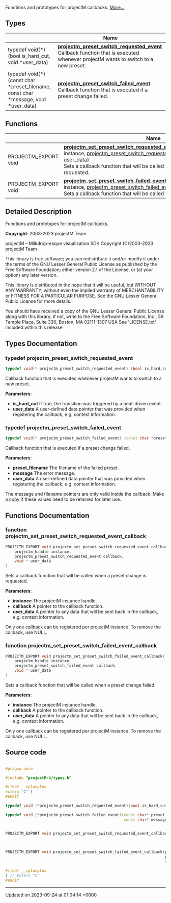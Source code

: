 Functions and prototypes for projectM callbacks.  [More...](#detailed-description)

## Types

|                | Name           |
| -------------- | -------------- |
| typedef void(*)(bool is_hard_cut, void *user_data) | **[projectm_preset_switch_requested_event](/projectmapi/projectm/callbacks.md#typedef-projectm-preset-switch-requested-event)** <br>Callback function that is executed whenever projectM wants to switch to a new preset.  |
| typedef void(*)(const char *preset_filename, const char *message, void *user_data) | **[projectm_preset_switch_failed_event](/projectmapi/projectm/callbacks.md#typedef-projectm-preset-switch-failed-event)** <br>Callback function that is executed if a preset change failed.  |

## Functions

|                | Name           |
| -------------- | -------------- |
| PROJECTM_EXPORT void | **[projectm_set_preset_switch_requested_event_callback](/projectmapi/projectm/callbacks.md#function-projectm-set-preset-switch-requested-event-callback)**([projectm_handle](/projectmapi/projectm/types.md#typedef-projectm-handle) instance, [projectm_preset_switch_requested_event](/projectmapi/projectm/callbacks.md#typedef-projectm-preset-switch-requested-event) callback, void * user_data)<br>Sets a callback function that will be called when a preset change is requested.  |
| PROJECTM_EXPORT void | **[projectm_set_preset_switch_failed_event_callback](/projectmapi/projectm/callbacks.md#function-projectm-set-preset-switch-failed-event-callback)**([projectm_handle](/projectmapi/projectm/types.md#typedef-projectm-handle) instance, [projectm_preset_switch_failed_event](/projectmapi/projectm/callbacks.md#typedef-projectm-preset-switch-failed-event) callback, void * user_data)<br>Sets a callback function that will be called when a preset change failed.  |

## Detailed Description

Functions and prototypes for projectM callbacks. 

**Copyright**: 2003-2023 projectM Team


projectM &ndash; Milkdrop-esque visualisation SDK Copyright (C)2003-2023 projectM Team

This library is free software; you can redistribute it and/or modify it under the terms of the GNU Lesser General Public License as published by the Free Software Foundation; either version 2.1 of the License, or (at your option) any later version.

This library is distributed in the hope that it will be useful, but WITHOUT ANY WARRANTY; without even the implied warranty of MERCHANTABILITY or FITNESS FOR A PARTICULAR PURPOSE. See the GNU Lesser General Public License for more details.

You should have received a copy of the GNU Lesser General Public License along with this library; if not, write to the Free Software Foundation, Inc., 59 Temple Place, Suite 330, Boston, MA 02111-1307 USA See 'LICENSE.txt' included within this release 

## Types Documentation

### typedef projectm_preset_switch_requested_event

```cpp
typedef void(* projectm_preset_switch_requested_event) (bool is_hard_cut, void *user_data);
```

Callback function that is executed whenever projectM wants to switch to a new preset. 

**Parameters**: 

  * **is_hard_cut** If true, the transition was triggered by a beat-driven event. 
  * **user_data** A user-defined data pointer that was provided when registering the callback, e.g. context information. 


### typedef projectm_preset_switch_failed_event

```cpp
typedef void(* projectm_preset_switch_failed_event) (const char *preset_filename, const char *message, void *user_data);
```

Callback function that is executed if a preset change failed. 

**Parameters**: 

  * **preset_filename** The filename of the failed preset. 
  * **message** The error message. 
  * **user_data** A user-defined data pointer that was provided when registering the callback, e.g. context information. 


The message and filename pointers are only valid inside the callback. Make a copy if these values need to be retained for later use.



## Functions Documentation

### function projectm_set_preset_switch_requested_event_callback

```cpp
PROJECTM_EXPORT void projectm_set_preset_switch_requested_event_callback(
    projectm_handle instance,
    projectm_preset_switch_requested_event callback,
    void * user_data
)
```

Sets a callback function that will be called when a preset change is requested. 

**Parameters**: 

  * **instance** The projectM instance handle. 
  * **callback** A pointer to the callback function. 
  * **user_data** A pointer to any data that will be sent back in the callback, e.g. context information. 


Only one callback can be registered per projectM instance. To remove the callback, use NULL.


### function projectm_set_preset_switch_failed_event_callback

```cpp
PROJECTM_EXPORT void projectm_set_preset_switch_failed_event_callback(
    projectm_handle instance,
    projectm_preset_switch_failed_event callback,
    void * user_data
)
```

Sets a callback function that will be called when a preset change failed. 

**Parameters**: 

  * **instance** The projectM instance handle. 
  * **callback** A pointer to the callback function. 
  * **user_data** A pointer to any data that will be sent back in the callback, e.g. context information. 


Only one callback can be registered per projectM instance. To remove the callback, use NULL.




## Source code

```cpp

#pragma once

#include "projectM-4/types.h"

#ifdef __cplusplus
extern "C" {
#endif

typedef void (*projectm_preset_switch_requested_event)(bool is_hard_cut, void* user_data);

typedef void (*projectm_preset_switch_failed_event)(const char* preset_filename,
                                                    const char* message, void* user_data);


PROJECTM_EXPORT void projectm_set_preset_switch_requested_event_callback(projectm_handle instance,
                                                                         projectm_preset_switch_requested_event callback,
                                                                         void* user_data);

PROJECTM_EXPORT void projectm_set_preset_switch_failed_event_callback(projectm_handle instance,
                                                                      projectm_preset_switch_failed_event callback,
                                                                      void* user_data);

#ifdef __cplusplus
} // extern "C"
#endif
```


-------------------------------

Updated on 2023-09-24 at 01:04:14 +0000
